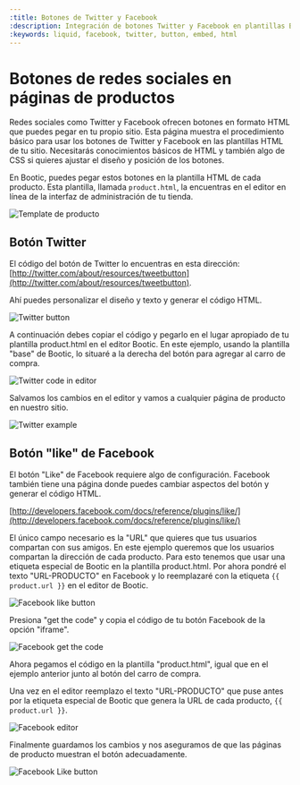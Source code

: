 ```yaml
---
:title: Botones de Twitter y Facebook
:description: Integración de botones Twitter y Facebook en plantillas Bootic
:keywords: liquid, facebook, twitter, button, embed, html
---
```

# Botones de redes sociales en páginas de productos

Redes sociales como Twitter y Facebook ofrecen botones en formato HTML que puedes pegar en tu propio sitio. Esta página muestra el procedimiento básico para usar los botones de Twitter y Facebook en las plantillas HTML de tu sitio. Necesitarás conocimientos básicos de HTML y también algo de CSS si quieres ajustar el diseño y posición de los botones.

En Bootic, puedes pegar estos botones en la plantilla HTML de cada producto. Esta plantilla, llamada <code>product.html</code>, la encuentras en el editor en línea de la interfaz de administración de tu tienda.

<img src="/img/themes/product_template_menu.png" alt="Template de producto" />

## Botón Twitter

El código del botón de Twitter lo encuentras en esta dirección: [http://twitter.com/about/resources/tweetbutton](http://twitter.com/about/resources/tweetbutton). 

Ahí puedes personalizar el diseño y texto y generar el código HTML. 

<img src="/img/themes/twitter_button.jpg" alt="Twitter button" />

A continuación debes copiar el código y pegarlo en el lugar apropiado de tu plantilla product.html en el editor Bootic. En este ejemplo, usando la plantilla "base" de Bootic, lo situaré a la derecha del botón para agregar al carro de compra.

<img src="/img/themes/editor_twitter.png" alt="Twitter code in editor" />

Salvamos los cambios en el editor y vamos a cualquier página de producto en nuestro sitio.

<img src="/img/themes/twitter_button_example.png" alt="Twitter example" />

## Botón "like" de Facebook

El botón "Like" de Facebook requiere algo de configuración. Facebook también tiene una página donde puedes cambiar aspectos del botón y generar el código HTML.

[http://developers.facebook.com/docs/reference/plugins/like/](http://developers.facebook.com/docs/reference/plugins/like/)

El único campo necesario es la "URL" que quieres que tus usuarios compartan con sus amigos. En este ejemplo queremos que los usuarios compartan la dirección de cada producto. Para esto tenemos que usar una etiqueta especial de Bootic en la plantilla product.html. Por ahora pondré el texto "URL-PRODUCTO" en Facebook y lo reemplazaré con la etiqueta <code>{{ product.url }}</code> en el editor de Bootic.

<img src="/img/themes/twitter_button.png" alt="Facebook like button" />

Presiona "get the code" y copia el código de tu botón Facebook de la opción "iframe".

<img src="/img/themes/fb_getcode.png" alt="Facebook get the code" />

Ahora pegamos el código en la plantilla "product.html", igual que en el ejemplo anterior junto al botón del carro de compra.

Una vez en el editor reemplazo el texto "URL-PRODUCTO" que puse antes por la etiqueta especial de Bootic que genera la URL de cada producto, <code>{{ product.url }}</code>.

<img src="/img/themes/fb_editor.png" alt="Facebook editor" />

Finalmente guardamos los cambios y nos aseguramos de que las páginas de producto muestran el botón adecuadamente.

<img src="/img/themes/fb_example.png" alt="Facebook Like button" />